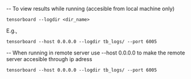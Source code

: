 -- To view results while running (accesible from local machine only)
```
tensorboard --logdir <dir_name>
```
E.g.,
```
tensorboard --host 0.0.0.0 --logdir tb_logs/ --port 6005
```
-- When running in remote server use --host 0.0.0.0  to make the remote server accesible through ip adress
```
tensorboard --host 0.0.0.0 --logdir tb_logs/ --port 6005
```


